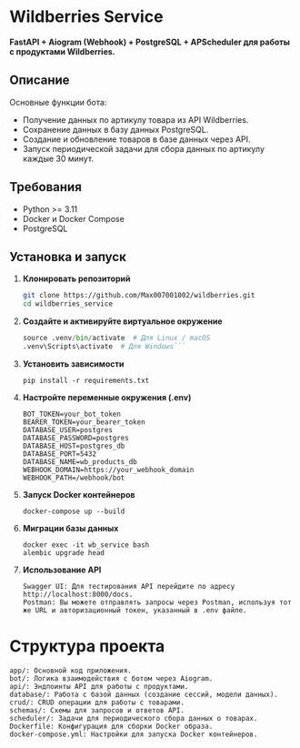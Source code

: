# Wildberries Service

**FastAPI + Aiogram (Webhook) + PostgreSQL + APScheduler для работы с продуктами Wildberries.**

## Описание

Основные функции бота:
- Получение данных по артикулу товара из API Wildberries.
- Сохранение данных в базу данных PostgreSQL.
- Создание и обновление товаров в базе данных через API.
- Запуск периодической задачи для сбора данных по артикулу каждые 30 минут.

## Требования

- Python >= 3.11
- Docker и Docker Compose
- PostgreSQL

## Установка и запуск

1. **Клонировать репозиторий**

   ```bash
   git clone https://github.com/Max007001002/wildberries.git
   cd wildberries_service

2. **Создайте и активируйте виртуальное окружение**

    ```python -m venv .venv
    source .venv/bin/activate  # Для Linux / macOS
    .venv\Scripts\activate  # Для Windows```

3. **Установить зависимости**

    ```pip install -r requirements.txt```

4. **Настройте переменные окружения (.env)**

    ```
    BOT_TOKEN=your_bot_token
    BEARER_TOKEN=your_bearer_token
    DATABASE_USER=postgres
    DATABASE_PASSWORD=postgres
    DATABASE_HOST=postgres_db
    DATABASE_PORT=5432
    DATABASE_NAME=wb_products_db
    WEBHOOK_DOMAIN=https://your_webhook_domain
    WEBHOOK_PATH=/webhook/bot
   ```

5. **Запуск Docker контейнеров**

    ```docker-compose up --build```

6. **Миграции базы данных**

    ```
    docker exec -it wb_service bash
    alembic upgrade head
   ```

7. **Использование API**

    ```
    Swagger UI: Для тестирования API перейдите по адресу http://localhost:8000/docs.
    Postman: Вы можете отправлять запросы через Postman, используя тот же URL и авторизационный токен, указанный в .env файле.
   ```
# Структура проекта
```
app/: Основной код приложения.
bot/: Логика взаимодействия с ботом через Aiogram.
api/: Эндпоинты API для работы с продуктами.
database/: Работа с базой данных (создание сессий, модели данных).
crud/: CRUD операции для работы с товарами.
schemas/: Схемы для запросов и ответов API.
scheduler/: Задачи для периодического сбора данных о товарах.
Dockerfile: Конфигурация для сборки Docker образа.
docker-compose.yml: Настройки для запуска Docker контейнеров.
```

